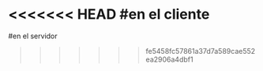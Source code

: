 <<<<<<< HEAD
#en el cliente
=======
#en el servidor
>>>>>>> fe5458fc57861a37d7a589cae552ea2906a4dbf1

